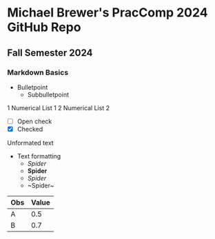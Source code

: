 # Michael Brewer's PracComp 2024 GitHub Repo
## Fall Semester 2024
### Markdown Basics

- Bulletpoint
	- Subbulletpoint

1 Numerical List 1
2 Numerical List 2

- [ ] Open check
- [x] Checked

Unformated text

- Text formatting
	- _Spider_
	- __Spider__
	- _*Spider*_
	- ~Spider~

| Obs | Value |
| --- | ----- |
| A   | 0.5   |
| B   | 0.7   |
